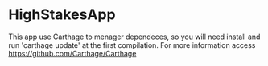 # HighStakesApp

This app use Carthage to menager dependeces, so you will need install and run 'carthage update' at the first compilation.
For more information access https://github.com/Carthage/Carthage
